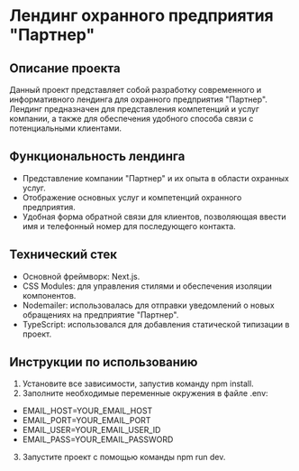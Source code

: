 # Лендинг охранного предприятия "Партнер"
## Описание проекта
Данный проект представляет собой разработку современного и информативного лендинга для охранного предприятия "Партнер". Лендинг предназначен для представления компетенций и услуг компании, а также для обеспечения удобного способа связи с потенциальными клиентами.

## Функциональность лендинга
* Представление компании "Партнер" и их опыта в области охранных услуг.
* Отображение основных услуг и компетенций охранного предприятия.
* Удобная форма обратной связи для клиентов, позволяющая ввести имя и телефонный номер для последующего контакта.

## Технический стек
* Основной фреймворк: Next.js.
* CSS Modules: для управления стилями и обеспечения изоляции компонентов.
* Nodemailer: использовалась для отправки уведомлений о новых обращениях на предприятие "Партнер".
* TypeScript: использовался для добавления статической типизации в проект.

## Инструкции по использованию
1. Установите все зависимости, запустив команду npm install.
2. Заполните необходимые переменные окружения в файле .env:
* EMAIL_HOST=YOUR_EMAIL_HOST
* EMAIL_PORT=YOUR_EMAIL_PORT
* EMAIL_USER=YOUR_EMAIL_USER_ID
* EMAIL_PASS=YOUR_EMAIL_PASSWORD
3. Запустите проект с помощью команды npm run dev.